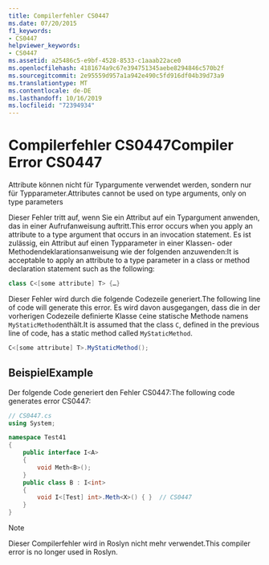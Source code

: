 ```yaml
---
title: Compilerfehler CS0447
ms.date: 07/20/2015
f1_keywords:
- CS0447
helpviewer_keywords:
- CS0447
ms.assetid: a25486c5-e9bf-4528-8533-c1aaab22ace0
ms.openlocfilehash: 4181674a9c67e394751345aebe8294846c570b2f
ms.sourcegitcommit: 2e95559d957a1a942e490c5fd916df04b39d73a9
ms.translationtype: MT
ms.contentlocale: de-DE
ms.lasthandoff: 10/16/2019
ms.locfileid: "72394934"
---
```

# <a name="compiler-error-cs0447"></a><span data-ttu-id="441b4-102">Compilerfehler CS0447</span><span class="sxs-lookup"><span data-stu-id="441b4-102">Compiler Error CS0447</span></span>

<span data-ttu-id="441b4-103">Attribute können nicht für Typargumente verwendet werden, sondern nur für Typparameter.</span><span class="sxs-lookup"><span data-stu-id="441b4-103">Attributes cannot be used on type arguments, only on type parameters</span></span>

<span data-ttu-id="441b4-104">Dieser Fehler tritt auf, wenn Sie ein Attribut auf ein Typargument anwenden, das in einer Aufrufanweisung auftritt.</span><span class="sxs-lookup"><span data-stu-id="441b4-104">This error occurs when you apply an attribute to a type argument that occurs in an invocation statement.</span></span> <span data-ttu-id="441b4-105">Es ist zulässig, ein Attribut auf einen Typparameter in einer Klassen- oder Methodendeklarationsanweisung wie der folgenden anzuwenden:</span><span class="sxs-lookup"><span data-stu-id="441b4-105">It is acceptable to apply an attribute to a type parameter in a class or method declaration statement such as the following:</span></span>

```csharp
class C<[some attribute] T> {…}
```

<span data-ttu-id="441b4-106">Dieser Fehler wird durch die folgende Codezeile generiert.</span><span class="sxs-lookup"><span data-stu-id="441b4-106">The following line of code will generate this error.</span></span> <span data-ttu-id="441b4-107">Es wird davon ausgegangen, dass die in der vorherigen Codezeile definierte Klasse `C`eine statische Methode namens `MyStaticMethod`enthält.</span><span class="sxs-lookup"><span data-stu-id="441b4-107">It is assumed that the class `C`, defined in the previous line of code, has a static method called `MyStaticMethod`.</span></span>

```csharp
C<[some attribute] T>.MyStaticMethod();
```

## <a name="example"></a><span data-ttu-id="441b4-108">Beispiel</span><span class="sxs-lookup"><span data-stu-id="441b4-108">Example</span></span>

<span data-ttu-id="441b4-109">Der folgende Code generiert den Fehler CS0447:</span><span class="sxs-lookup"><span data-stu-id="441b4-109">The following code generates error CS0447:</span></span>

```csharp
// CS0447.cs
using System;

namespace Test41
{
    public interface I<A>
    {
        void Meth<B>();
    }
    public class B : I<int>
    {
        void I<[Test] int>.Meth<X>() { }  // CS0447
    }
}
```

> [!NOTE]
> <span data-ttu-id="441b4-110">Dieser Compilerfehler wird in Roslyn nicht mehr verwendet.</span><span class="sxs-lookup"><span data-stu-id="441b4-110">This compiler error is no longer used in Roslyn.</span></span>
